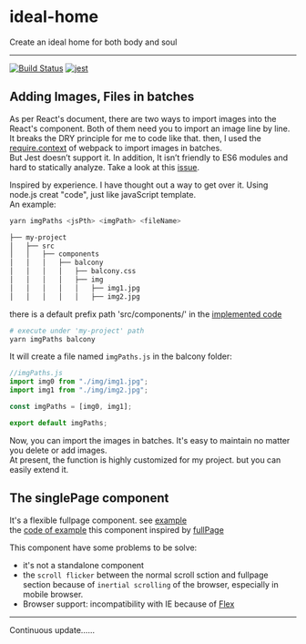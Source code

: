 # ideal-home

Create an ideal home for both body and soul

---

[![Build Status](https://travis-ci.org/lirun3196/ideal-home.svg?branch=master)](https://travis-ci.org/lirun3196/ideal-home)
[![jest](https://facebook.github.io/jest/img/jest-badge.svg)](https://github.com/facebook/jest)

## Adding Images, Files in batches

As per React's document, there are two ways to import images into the React's component. Both of them need you to import an image line by line.  
It breaks the DRY principle for me to code like that. then, I used the [require.context](https://webpack.js.org/guides/dependency-management/#require-context) of webpack to import images in batches.  
But Jest doesn’t support it. In addition, It isn’t friendly to ES6 modules and hard to statically analyze. Take a look at this [issue](https://github.com/facebook/create-react-app/issues/517).

Inspired by experience. I have thought out a way to get over it. Using node.js creat "code", just like javaScript template.  
An example:

```sh
yarn imgPaths <jsPth> <imgPath> <fileName>
```

```sh
├── my-project
│   ├── src
│   │   ├── components
│   │   │   ├── balcony
│   │   │   │   ├── balcony.css
│   │   │   │   ├── img
│   │   │   │   │   ├── img1.jpg
│   │   │   │   │   ├── img2.jpg
```

there is a default prefix path 'src/components/' in the [implemented code](https://github.com/lirun3196/ideal-home/blob/master/automate/imgPaths.js)

```sh
# execute under 'my-project' path
yarn imgPaths balcony
```

It will create a file named `imgPaths.js` in the balcony folder:

```js
//imgPaths.js
import img0 from "./img/img1.jpg";
import img1 from "./img/img2.jpg";

const imgPaths = [img0, img1];

export default imgPaths;
```

Now, you can import the images in batches. It's easy to maintain no matter you delete or add images.  
At present, the function is highly customized for my project. but you can easily extend it.

## The singlePage component

It's a flexible fullpage component. see [example](https://lirun3196.github.io/ideal-home/#/testSinglePage)  
the [code of example](https://github.com/lirun3196/ideal-home/blob/master/src/components/testSth/testSinglePage.js)
this component inspired by [fullPage](https://github.com/alvarotrigo/fullPage.js)

This component have some problems to be solve:

* it's not a standalone component
* the `scroll flicker` between the normal scroll sction and fullpage section because of `inertial scrolling` of the browser, especially in mobile browser.
* Browser support: incompatibility with IE because of [Flex](https://caniuse.com/#search=flex)

---

Continuous update......
